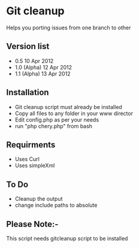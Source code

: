 Git cleanup
=============

Helps you porting issues from one branch to other

Version list
--------------
* 0.5	      10 Apr 2012
* 1.0 (Alpha) 12 Apr 2012
* 1.1 (Alpha) 13 Apr 2012

Installation
-----------------
* Git cleanup script must already be installed
* Copy all files to any folder in your www director
* Edit config.php as per your needs
* run "php chery.php" from bash


Requirments
-----------------
* Uses Curl
* Uses simpleXml

To Do
-----------------
* Cleanup the output
* change include paths to absolute

Please Note:-
----------------
This script needs gitcleanup script to be installed

